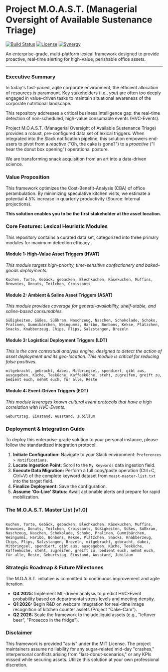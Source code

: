 # Project M.O.A.S.T. (Managerial Oversight of Available Sustenance Triage)

[![Build Status](https://img.shields.io/badge/Snack_Coverage-Optimized-green.svg)](https://github.com/tDalile/slack-keywords)
[![License](https://img.shields.io/badge/License-MIT-blue.svg)](https://github.com/tDalile/slack-keyword)
[![Synergy](https://img.shields.io/badge/Corporate_Synergy-Maximized-brightgreen.svg)](https://github.com/tDalile/slack-keyword)

An enterprise-grade, multi-platform lexical framework designed to provide proactive, real-time alerting for high-value, perishable office assets.

---

### Executive Summary

In today's fast-paced, agile corporate environment, the efficient allocation of resources is paramount. Key stakeholders (i.e., *you*) are often too deeply engaged in value-driven tasks to maintain situational awareness of the corporate nutritional landscape.

This repository addresses a critical business intelligence gap: the real-time detection of non-scheduled, high-value consumable events (HVC-Events).

Project M.O.A.S.T. (Managerial Oversight of Available Sustenance Triage) provides a robust, pre-configured data set of lexical triggers. When integrated into the Slack notification pipeline, this solution empowers end-users to pivot from a *reactive* ("Oh, the cake is gone?") to a *proactive* ("I hear the donut box opening") operational posture.

We are transforming snack acquisition from an art into a data-driven science.

### Value Proposition

This framework optimizes the Cost-Benefit-Analysis (CBA) of office perambulation. By minimizing speculative kitchen visits, we estimate a potential 4.5% increase in quarterly productivity (Source: Internal projections).

**This solution enables you to be the first stakeholder at the asset location.**

### Core Features: Lexical Heuristic Modules

This repository contains a curated data set, categorized into three primary modules for maximum detection efficacy.

#### Module 1: High-Value Asset Triggers (HVAT)
*This module targets high-priority, time-sensitive confectionery and baked-goods deployments.*

`Kuchen, Torte, Gebäck, gebacken, Blechkuchen, Käsekuchen, Muffins, Brownies, Donuts, Teilchen, Croissants`

#### Module 2: Ambient & Saline Asset Triggers (ASAT)
*This module provides coverage for general-availability, shelf-stable, and saline-based consumables.*

`Süßigkeiten, Süßes, Süßkram, Naschzeug, Naschen, Schokolade, Schoko, Pralinen, Gummibärchen, Weingummi, Haribo, Bonbons, Kekse, Plätzchen, Snacks, Knabberzeug, Chips, Flips, Salzstangen, Brezeln`

#### Module 3: Logistical Deployment Triggers (LDT)
*This is the core contextual analysis engine, designed to detect the *action* of asset deployment and its geo-location. This module is critical for reducing false positives.*

`mitgebracht, gebracht, dabei, Mitbringsel, spendiert, gibt aus, ausgegeben, Küche, Teeküche, Kaffeeküche, steht, zugreifen, greift zu, bedient euch, nehmt euch, für alle, Reste`

#### Module 4: Event-Driven Triggers (EDT)
*This module leverages known cultural event protocols that have a high correlation with HVC-Events.*

`Geburtstag, Einstand, Ausstand, Jubiläum`

### Deployment & Integration Guide

To deploy this enterprise-grade solution to your personal instance, please follow the standardized integration protocol.

1.  **Initiate Configuration:** Navigate to your Slack environment: `Preferences > Notifications`.
2.  **Locate Ingestion Point:** Scroll to the `My Keywords` data ingestion field.
3.  **Execute Data Migration:** Perform a full copy/paste operation (Ctrl+C, Ctrl+V) of the complete keyword dataset from `moast-master-list.txt` into the target field.
4.  **Finalize Deployment:** Save the configuration.
5.  **Assume 'Go-Live' Status:** Await actionable alerts and prepare for rapid mobilization.

### The M.O.A.S.T. Master List (v1.0)

```

Kuchen, Torte, Gebäck, gebacken, Blechkuchen, Käsekuchen, Muffins, Brownies, Donuts, Teilchen, Croissants, Süßigkeiten, Süßes, Süßkram, Naschzeug, Naschen, Schokolade, Schoko, Pralinen, Gummibärchen, Weingummi, Haribo, Bonbons, Kekse, Plätzchen, Snacks, Knabberzeug, Chips, Flips, Salzstangen, Brezeln, mitgebracht, gebracht, dabei, Mitbringsel, spendiert, gibt aus, ausgegeben, Küche, Teeküche, Kaffeeküche, steht, zugreifen, greift zu, bedient euch, nehmt euch, für alle, Reste, Geburtstag, Einstand, Ausstand, Jubiläum

```

### Strategic Roadmap & Future Milestones

The M.O.A.S.T. initiative is committed to continuous improvement and agile iteration.

* **Q4 2025:** Implement ML-driven analysis to predict HVC-Event probability based on departmental stress levels and meeting density.
* **Q1 2026:** Begin R&D on webcam integration for real-time image recognition of kitchen counter assets (Project "Cake-Cam").
* **Q2 2026:** Scale the framework to include liquid assets (e.g., "leftover beer", "Prosecco in the fridge").

### Disclaimer

This framework is provided "as-is" under the MIT License. The project maintainers assume no liability for any sugar-related mid-day "crashes," interpersonal conflicts arising from "last-donut-scenarios," or any KPIs missed while securing assets. Utilize this solution at your own professional discretion.
```
